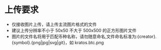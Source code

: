 # 上传要求

- 仅接收图片上传，请上传主流图片格式的文件
- 建议上传分辨率不小于 50x50 不大于 500x500 的正方形图片文件
- 图片的文件名将用于匹配币种名称，请勿随意命名,文件命名标准为:{creator}.{symbol}.{png|jpg|svg|git}，如 kratos.btc.png
